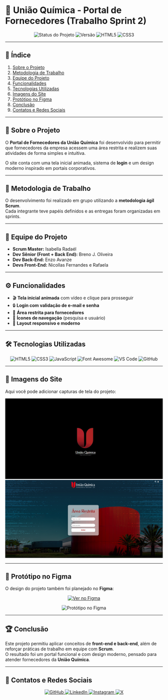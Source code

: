 # 💊 União Química - Portal de Fornecedores (Trabalho Sprint 2)

<p align="center"> 
  <img src="https://img.shields.io/badge/status-em%20desenvolvimento-yellow?style=for-the-badge" alt="Status do Projeto"> 
  <img src="https://img.shields.io/badge/versão-1.0-blue?style=for-the-badge" alt="Versão"> 
  <img src="https://img.shields.io/badge/HTML5-E34F26?style=for-the-badge&logo=html5&logoColor=white" alt="HTML5"> 
  <img src="https://img.shields.io/badge/CSS3-1572B6?style=for-the-badge&logo=css3&logoColor=white" alt="CSS3"> 
</p>

---

## 📑 Índice  

1. [Sobre o Projeto](#-sobre-o-projeto)  
2. [Metodologia de Trabalho](#-metodologia-de-trabalho)  
3. [Equipe do Projeto](#-equipe-do-projeto)  
4. [Funcionalidades](#-funcionalidades)  
5. [Tecnologias Utilizadas](#-tecnologias-utilizadas)  
6. [Imagens do Site](#-imagens-do-site)  
7. [Protótipo no Figma](#-protótipo-no-figma)  
8. [Conclusão](#-conclusão)  
9. [Contatos e Redes Sociais](#-contatos-e-redes-sociais)  

---

## 🎯 Sobre o Projeto  

O **Portal de Fornecedores da União Química** foi desenvolvido para permitir que fornecedores da empresa acessem uma área restrita e realizem suas atividades de forma simples e intuitiva.  

O site conta com uma tela inicial animada, sistema de **login** e um design moderno inspirado em portais corporativos.  

---

## 📌 Metodologia de Trabalho  

O desenvolvimento foi realizado em grupo utilizando a **metodologia ágil Scrum**.  
Cada integrante teve papéis definidos e as entregas foram organizadas em sprints.  

---

## 👥 Equipe do Projeto  

- **Scrum Master:** Isabella Radaél  
- **Dev Sênior (Front + Back End):** Breno J. Oliveira  
- **Dev Back-End:** Enzo Avanze  
- **Devs Front-End:** Nicollas Fernandes e Rafaela  

---

## ⚙️ Funcionalidades  

- 🎬 **Tela inicial animada** com vídeo e clique para prosseguir  
- 🔒 **Login com validação de e-mail e senha**  
- 👤 **Área restrita para fornecedores**  
- 🔎 **Ícones de navegação** (pesquisa e usuário)  
- 🎨 **Layout responsivo e moderno**  

---

## 🛠 Tecnologias Utilizadas  

<p align="center">
  <img src="https://img.shields.io/badge/HTML5-E34F26?style=for-the-badge&logo=html5&logoColor=white" alt="HTML5">
  <img src="https://img.shields.io/badge/CSS3-1572B6?style=for-the-badge&logo=css3&logoColor=white" alt="CSS3">
  <img src="https://img.shields.io/badge/JavaScript-F7DF1E?style=for-the-badge&logo=javascript&logoColor=black" alt="JavaScript">
  <img src="https://img.shields.io/badge/FontAwesome-528DD7?style=for-the-badge&logo=fontawesome&logoColor=white" alt="Font Awesome">
  <img src="https://img.shields.io/badge/VSCode-007ACC?style=for-the-badge&logo=visualstudiocode&logoColor=white" alt="VS Code">
  <img src="https://img.shields.io/badge/GitHub-181717?style=for-the-badge&logo=github&logoColor=white" alt="GitHub">
</p>  

---

## 📸 Imagens do Site  

Aqui você pode adicionar capturas de tela do projeto:  

<p align="center">
  <img src="img1.png" alt="Tela de Login" width="600px">  
  <img src="img2.png" alt="Área Restrita" width="600px">  
</p>  

---

## 🎨 Protótipo no Figma  

O design do projeto também foi planejado no **Figma**:  

<p align="center">
  <a href="https://www.figma.com/design/SEU-LINK-AQUI" target="_blank">
    <img src="https://img.shields.io/badge/Ver%20no-Figma-blue?style=for-the-badge&logo=figma&logoColor=white" alt="Ver no Figma">
  </a>
</p>

<p align="center">
  <img src="assets/Pictures/figma-preview.png" alt="Protótipo no Figma" width="700px">  
</p>  

---

## 🏆 Conclusão  

Este projeto permitiu aplicar conceitos de **front-end e back-end**, além de reforçar práticas de trabalho em equipe com **Scrum**.  
O resultado foi um portal funcional e com design moderno, pensado para atender fornecedores da **União Química**.  

---

## 👤 Contatos e Redes Sociais  
<p align="center"> 
  <a href="https://github.com/Breno-J-Oliveira" target="_blank"> 
    <img src="https://img.shields.io/badge/GitHub-181717?style=for-the-badge&logo=github&logoColor=white" alt="GitHub"> 
  </a> 
  <a href="https://www.linkedin.com/in/breno-j-oliveira-672619352/" target="_blank"> 
    <img src="https://img.shields.io/badge/LinkedIn-0A66C2?style=for-the-badge&logo=linkedin&logoColor=white" alt="LinkedIn"> 
  </a> 
  <a href="https://www.instagram.com/seu-perfil" target="_blank"> 
    <img src="https://img.shields.io/badge/Instagram-E4405F?style=for-the-badge&logo=instagram&logoColor=white" alt="Instagram"> 
  </a> 
  <a href="https://x.com/seu-perfil" target="_blank"> 
    <img src="https://img.shields.io/badge/X-1DA1F2?style=for-the-badge&logo=x&logoColor=white" alt="X"> 
  </a> 
</p>  
